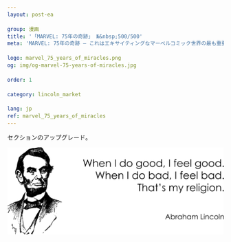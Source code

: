 ```yaml
---
layout: post-ea

group: 漫画
title: '「MARVEL: 75年の奇跡」 №&nbsp;500/500'
meta: 'MARVEL: 75年の奇跡 – これはエキサイティングなマーベルコミック世界の最も重要なシーンの巨大なコレクションです。'

logo: marvel_75_years_of_miracles.png
og: img/og-marvel-75-years-of-miracles.jpg

order: 1

category: lincoln_market

lang: jp
ref: marvel_75_years_of_miracles
---
```


セクションのアップグレード。  

<a data-fancybox="gallery" href="/img/programming/Lincoln.png"><img src="/img/programming/Lincoln.png" alt=""></a>
